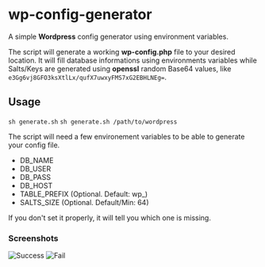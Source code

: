 # wp-config-generator
A simple **Wordpress** config generator using environment variables.

The script will generate a working **wp-config.php** file to your desired location.
It will fill database informations using environments variables while Salts/Keys are generated using **openssl** random Base64 values, like `e3Gg6vj8GFO3ksXtlLx/qufX7uwxyFMS7xG2EBHLNEg=`.

## Usage
`sh generate.sh`
`sh generate.sh /path/to/wordpress`

The script will need a few environement variables to be able to generate your config file.
- DB_NAME
- DB_USER
- DB_PASS
- DB_HOST
- TABLE_PREFIX (Optional. Default: wp_)
- SALTS_SIZE (Optional. Default/Min: 64)

If you don't set it properly, it will tell you which one is missing.

### Screenshots

![Success](https://github.com/romslf/wp-config-generator/blob/main/Capture-Success.PNG?raw=true)
![Fail](https://github.com/romslf/wp-config-generator/blob/main/Capture-Fail.PNG?raw=true)
